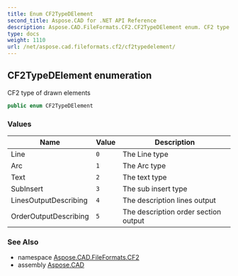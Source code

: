 ```yaml
---
title: Enum CF2TypeDElement
second_title: Aspose.CAD for .NET API Reference
description: Aspose.CAD.FileFormats.CF2.CF2TypeDElement enum. CF2 type of drawn elements
type: docs
weight: 1110
url: /net/aspose.cad.fileformats.cf2/cf2typedelement/
---
```

## CF2TypeDElement enumeration

CF2 type of drawn elements

```csharp
public enum CF2TypeDElement
```

### Values

| Name | Value | Description |
| --- | --- | --- |
| Line | `0` | The Line type |
| Arc | `1` | The Arc type |
| Text | `2` | The text type |
| SubInsert | `3` | The sub insert type |
| LinesOutputDescribing | `4` | The description lines output |
| OrderOutputDescribing | `5` | The description order section output |

### See Also

* namespace [Aspose.CAD.FileFormats.CF2](../../aspose.cad.fileformats.cf2/)
* assembly [Aspose.CAD](../../)


